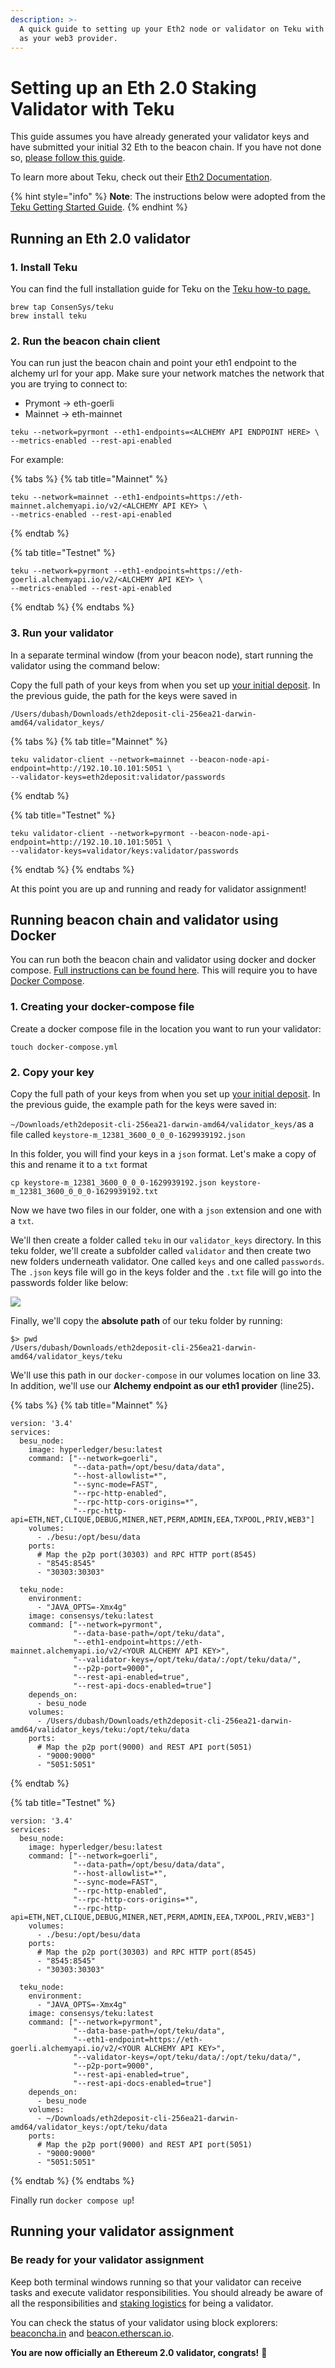 ```yaml
---
description: >-
  A quick guide to setting up your Eth2 node or validator on Teku with Alchemy
  as your web3 provider.
---
```


# Setting up an Eth 2.0 Staking Validator with Teku

This guide assumes you have already generated your validator keys and have submitted your initial 32 Eth to the beacon chain. If you have not done so, [please follow this guide](https://app.gitbook.com/@alchemyapi/s/alchemy/~/drafts/-Mhzhhn69TnxCLAdq3aC/guides/running-an-eth2-node-with-alchemy).

To learn more about Teku, check out their [Eth2 Documentation](https://docs.teku.consensys.net/en/latest/).

{% hint style="info" %}
**Note**: The instructions below were adopted from the [Teku Getting Started Guide](https://docs.teku.consensys.net/en/latest/HowTo/Get-Started/Installation-Options/Run-Docker-Image/).
{% endhint %}

## Running an Eth 2.0 validator <a id="running-an-eth-2-0-validator"></a>

### 1. Install Teku  <a id="s-3-follow-the-official-eth-2-onboarding"></a>

You can find the full installation guide for Teku on the [Teku how-to page.](https://docs.teku.consensys.net/en/latest/HowTo/Get-Started/Installation-Options/Install-Binaries/)

```text
brew tap ConsenSys/teku
brew install teku
```

### 2. Run the beacon chain client  <a id="s-3-follow-the-official-eth-2-onboarding"></a>

You can run just the beacon chain and point your eth1 endpoint to the alchemy url for your app. Make sure your network matches the network that you are trying to connect to:

* Prymont -&gt; eth-goerli 
* Mainnet -&gt; eth-mainnet 

```text
teku --network=pyrmont --eth1-endpoints=<ALCHEMY API ENDPOINT HERE> \
--metrics-enabled --rest-api-enabled
```

For example:

{% tabs %}
{% tab title="Mainnet" %}
```text
teku --network=mainnet --eth1-endpoints=https://eth-mainnet.alchemyapi.io/v2/<ALCHEMY API KEY> \
--metrics-enabled --rest-api-enabled
```
{% endtab %}

{% tab title="Testnet" %}
```
teku --network=pyrmont --eth1-endpoints=https://eth-goerli.alchemyapi.io/v2/<ALCHEMY API KEY> \
--metrics-enabled --rest-api-enabled
```
{% endtab %}
{% endtabs %}

### 3. Run your validator <a id="s-5-run-your-validator"></a>

In a separate terminal window \(from your beacon node\), start running the validator using the command below:

Copy the full path of your keys from when you set up [your initial deposit](https://app.gitbook.com/@alchemyapi/s/alchemy/~/drafts/-Mhzhhn69TnxCLAdq3aC/guides/running-an-eth2-node-with-alchemy). In the previous guide, the path for the keys were saved in 

`/Users/dubash/Downloads/eth2deposit-cli-256ea21-darwin-amd64/validator_keys/`

{% tabs %}
{% tab title="Mainnet" %}
```text
teku validator-client --network=mainnet --beacon-node-api-endpoint=http://192.10.10.101:5051 \
--validator-keys=eth2deposit:validator/passwords
```
{% endtab %}

{% tab title="Testnet" %}
```
teku validator-client --network=pyrmont --beacon-node-api-endpoint=http://192.10.10.101:5051 \
--validator-keys=validator/keys:validator/passwords
```
{% endtab %}
{% endtabs %}

At this point you are up and running and ready for validator assignment!

## Running beacon chain and validator using Docker

You can run both the beacon chain and validator using docker and docker compose. [Full instructions can be found here](https://docs.teku.consensys.net/en/latest/HowTo/Get-Started/Installation-Options/Run-Docker-Image/). This will require you to have [Docker Compose](https://docs.docker.com/compose/).

### 1. Creating your docker-compose file

Create a docker compose file in the location you want to run your validator:

```text
touch docker-compose.yml
```

### 2. Copy your key 

Copy the full path of your keys from when you set up [your initial deposit](https://app.gitbook.com/@alchemyapi/s/alchemy/~/drafts/-Mhzhhn69TnxCLAdq3aC/guides/running-an-eth2-node-with-alchemy). In the previous guide, the example path for the keys were saved in:

`~/Downloads/eth2deposit-cli-256ea21-darwin-amd64/validator_keys/`as a file called `keystore-m_12381_3600_0_0_0-1629939192.json`

In this folder, you will find your keys in a `json` format. Let's make a copy of this and rename it to a `txt` format

```text
cp keystore-m_12381_3600_0_0_0-1629939192.json keystore-m_12381_3600_0_0_0-1629939192.txt
```

Now we have two files in our folder, one with a `json` extension and one with a `txt`.

We'll then create a folder called `teku` in our `validator_keys` directory. In this teku folder, we'll create a subfolder called `validator` and then create two new folders underneath validator. One called `keys` and one called `passwords`. The `.json` keys file will go in the keys folder and the `.txt` file will go into the passwords folder like below:

![](../../.gitbook/assets/screen-shot-2021-09-02-at-11.44.19-am.png)

Finally, we'll copy the **absolute path**  of our teku folder by running:

```text
$> pwd
/Users/dubash/Downloads/eth2deposit-cli-256ea21-darwin-amd64/validator_keys/teku
```

We'll use this path in our `docker-compose` in our volumes location on line 33. In addition, we'll use our **Alchemy  endpoint as our eth1 provider** \(line25\)**.**

{% tabs %}
{% tab title="Mainnet" %}
```text
version: '3.4'
services:
  besu_node:
    image: hyperledger/besu:latest
    command: ["--network=goerli",
              "--data-path=/opt/besu/data/data",
              "--host-allowlist=*",
              "--sync-mode=FAST",
              "--rpc-http-enabled",
              "--rpc-http-cors-origins=*",
              "--rpc-http-api=ETH,NET,CLIQUE,DEBUG,MINER,NET,PERM,ADMIN,EEA,TXPOOL,PRIV,WEB3"]
    volumes:
      - ./besu:/opt/besu/data
    ports:
      # Map the p2p port(30303) and RPC HTTP port(8545)
      - "8545:8545"
      - "30303:30303"

  teku_node:
    environment:
      - "JAVA_OPTS=-Xmx4g"
    image: consensys/teku:latest
    command: ["--network=pyrmont",
              "--data-base-path=/opt/teku/data",
              "--eth1-endpoint=https://eth-mainnet.alchemyapi.io/v2/<YOUR ALCHEMY API KEY>",
              "--validator-keys=/opt/teku/data/:/opt/teku/data/",
              "--p2p-port=9000",
              "--rest-api-enabled=true",
              "--rest-api-docs-enabled=true"]
    depends_on:
      - besu_node
    volumes:
      - /Users/dubash/Downloads/eth2deposit-cli-256ea21-darwin-amd64/validator_keys/teku:/opt/teku/data
    ports:
      # Map the p2p port(9000) and REST API port(5051)
      - "9000:9000"
      - "5051:5051"
```
{% endtab %}

{% tab title="Testnet" %}
```
version: '3.4'
services:
  besu_node:
    image: hyperledger/besu:latest
    command: ["--network=goerli",
              "--data-path=/opt/besu/data/data",
              "--host-allowlist=*",
              "--sync-mode=FAST",
              "--rpc-http-enabled",
              "--rpc-http-cors-origins=*",
              "--rpc-http-api=ETH,NET,CLIQUE,DEBUG,MINER,NET,PERM,ADMIN,EEA,TXPOOL,PRIV,WEB3"]
    volumes:
      - ./besu:/opt/besu/data
    ports:
      # Map the p2p port(30303) and RPC HTTP port(8545)
      - "8545:8545"
      - "30303:30303"

  teku_node:
    environment:
      - "JAVA_OPTS=-Xmx4g"
    image: consensys/teku:latest
    command: ["--network=pyrmont",
              "--data-base-path=/opt/teku/data",
              "--eth1-endpoint=https://eth-goerli.alchemyapi.io/v2/<YOUR ALCHEMY API KEY>",
              "--validator-keys=/opt/teku/data/:/opt/teku/data/",
              "--p2p-port=9000",
              "--rest-api-enabled=true",
              "--rest-api-docs-enabled=true"]
    depends_on:
      - besu_node
    volumes:
      - ~/Downloads/eth2deposit-cli-256ea21-darwin-amd64/validator_keys:/opt/teku/data
    ports:
      # Map the p2p port(9000) and REST API port(5051)
      - "9000:9000"
      - "5051:5051"

```
{% endtab %}
{% endtabs %}

Finally run `docker compose up`!

## Running your validator assignment

### Be ready for your validator assignment <a id="s-6-be-ready-for-your-validator-assignment"></a>

Keep both terminal windows running so that your validator can receive tasks and execute validator responsibilities. You should already be aware of all the responsibilities and [staking logistics](https://docs.ethhub.io/ethereum-roadmap/ethereum-2.0/proof-of-stake/#staking-logistics) for being a validator.

You can check the status of your validator using block explorers: [beaconcha.in](https://beaconcha.in/) and [beacon.etherscan.io](https://beacon.etherscan.io/).

**You are now officially an Ethereum 2.0 validator, congrats!** 🎉

